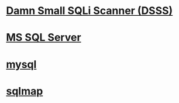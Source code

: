 # [Damn Small SQLi Scanner (DSSS)](DSSS/README.md)
# [MS SQL Server](MSSQL/README.md)
# [mysql](mysql/README.md)
# [sqlmap](sqlmap/README.md)